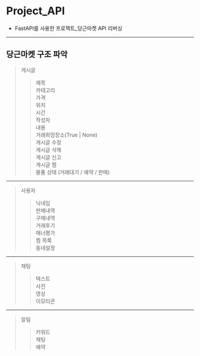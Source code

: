 # Project_API
- FastAPI를 사용한 프로젝트_당근마켓 API 리버싱
---
## 당근마켓 구조 파악
> 게시글
>> 제목  
>> 카테고리  
>> 가격  
>> 위치  
>> 시간  
>> 작성자  
>> 내용  
>> 거래희망장소(True | None)  
>> 게시글 수정  
>> 게시글 삭제  
>> 게시글 신고  
>> 게시글 찜  
>> 물품 상태 (거래대기 / 예약 / 판매)  
---
> 사용자
>> 닉네임  
>> 판매내역  
>> 구매내역  
>> 거래후기  
>> 매너평가  
>> 찜 목록  
>> 동네설정  
---
> 채팅
>> 텍스트  
>> 사진  
>> 영상  
>> 이모티콘
---
> 알림
>> 키워드  
>> 채팅  
>> 예약  
